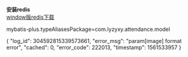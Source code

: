 **安装redis**  
[window版redis下载](https://github.com/MicrosoftArchive/redis/releases/tag/win-3.2.100)


mybatis-plus.typeAliasesPackage=com.lyzyxy.attendance.model


{
  "log_id": 304592815339573661,
  "error_msg": "param[image] format error",
  "cached": 0,
  "error_code": 222013,
  "timestamp": 1561533957
}
